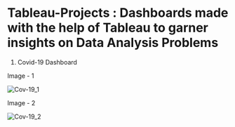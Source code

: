 # Tableau-Projects : Dashboards made with the help of Tableau to garner insights on Data Analysis Problems
1. Covid-19 Dashboard

 Image - 1
 
![Cov-19_1](https://user-images.githubusercontent.com/86601437/220591815-238db6a7-1011-484f-b2b5-4e5ef6555676.png)
 
 Image - 2
 
![Cov-19_2](https://user-images.githubusercontent.com/86601437/220592609-d943efe1-81d5-4eae-8be5-190459cafcec.png)
